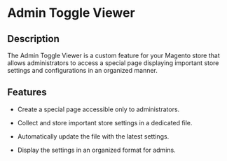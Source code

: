 # Admin Toggle Viewer

## Description

The Admin Toggle Viewer is a custom feature for your Magento store that allows administrators to access a special page displaying important store settings and configurations in an organized manner.

## Features

- Create a special page accessible only to administrators.

- Collect and store important store settings in a dedicated file.

- Automatically update the file with the latest settings.

- Display the settings in an organized format for admins.
